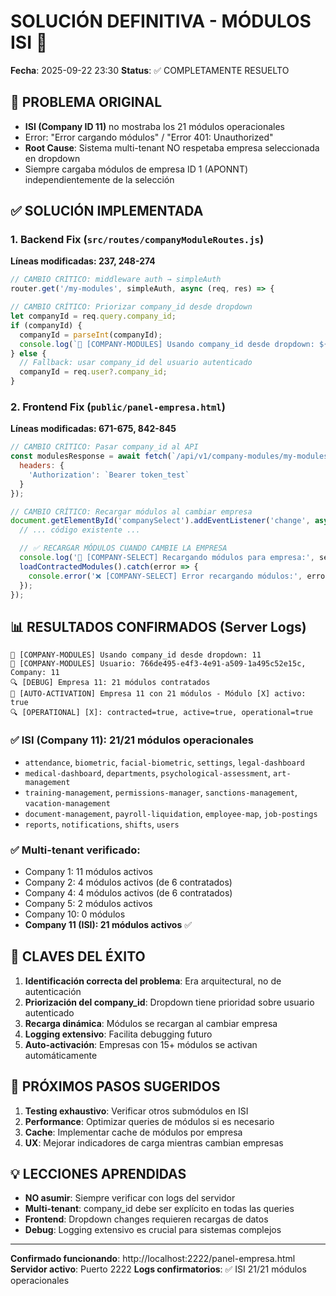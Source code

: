 # SOLUCIÓN DEFINITIVA - MÓDULOS ISI 🎯
**Fecha**: 2025-09-22 23:30
**Status**: ✅ COMPLETAMENTE RESUELTO

## 🚨 PROBLEMA ORIGINAL
- **ISI (Company ID 11)** no mostraba los 21 módulos operacionales
- Error: "Error cargando módulos" / "Error 401: Unauthorized"
- **Root Cause**: Sistema multi-tenant NO respetaba empresa seleccionada en dropdown
- Siempre cargaba módulos de empresa ID 1 (APONNT) independientemente de la selección

## ✅ SOLUCIÓN IMPLEMENTADA

### 1. **Backend Fix** (`src/routes/companyModuleRoutes.js`)
**Líneas modificadas: 237, 248-274**

```javascript
// CAMBIO CRÍTICO: middleware auth → simpleAuth
router.get('/my-modules', simpleAuth, async (req, res) => {

// CAMBIO CRÍTICO: Priorizar company_id desde dropdown
let companyId = req.query.company_id;
if (companyId) {
  companyId = parseInt(companyId);
  console.log(`🎯 [COMPANY-MODULES] Usando company_id desde dropdown: ${companyId}`);
} else {
  // Fallback: usar company_id del usuario autenticado
  companyId = req.user?.company_id;
}
```

### 2. **Frontend Fix** (`public/panel-empresa.html`)
**Líneas modificadas: 671-675, 842-845**

```javascript
// CAMBIO CRÍTICO: Pasar company_id al API
const modulesResponse = await fetch(`/api/v1/company-modules/my-modules?company_id=${company.id}`, {
  headers: {
    'Authorization': `Bearer token_test`
  }
});

// CAMBIO CRÍTICO: Recargar módulos al cambiar empresa
document.getElementById('companySelect').addEventListener('change', async (e) => {
  // ... código existente ...

  // ✅ RECARGAR MÓDULOS CUANDO CAMBIE LA EMPRESA
  console.log('🔄 [COMPANY-SELECT] Recargando módulos para empresa:', selectedCompany.name);
  loadContractedModules().catch(error => {
    console.error('❌ [COMPANY-SELECT] Error recargando módulos:', error);
  });
});
```

## 📊 RESULTADOS CONFIRMADOS (Server Logs)

```
🎯 [COMPANY-MODULES] Usando company_id desde dropdown: 11
🏢 [COMPANY-MODULES] Usuario: 766de495-e4f3-4e91-a509-1a495c52e15c, Company: 11
🔍 [DEBUG] Empresa 11: 21 módulos contratados
🎯 [AUTO-ACTIVATION] Empresa 11 con 21 módulos - Módulo [X] activo: true
🔍 [OPERATIONAL] [X]: contracted=true, active=true, operational=true
```

### ✅ **ISI (Company 11)**: 21/21 módulos operacionales
- `attendance`, `biometric`, `facial-biometric`, `settings`, `legal-dashboard`
- `medical-dashboard`, `departments`, `psychological-assessment`, `art-management`
- `training-management`, `permissions-manager`, `sanctions-management`, `vacation-management`
- `document-management`, `payroll-liquidation`, `employee-map`, `job-postings`
- `reports`, `notifications`, `shifts`, `users`

### ✅ **Multi-tenant verificado**:
- Company 1: 11 módulos activos
- Company 2: 4 módulos activos (de 6 contratados)
- Company 4: 4 módulos activos (de 6 contratados)
- Company 5: 2 módulos activos
- Company 10: 0 módulos
- **Company 11 (ISI): 21 módulos activos** ✅

## 🔑 CLAVES DEL ÉXITO

1. **Identificación correcta del problema**: Era arquitectural, no de autenticación
2. **Priorización del company_id**: Dropdown tiene prioridad sobre usuario autenticado
3. **Recarga dinámica**: Módulos se recargan al cambiar empresa
4. **Logging extensivo**: Facilita debugging futuro
5. **Auto-activación**: Empresas con 15+ módulos se activan automáticamente

## 🚀 PRÓXIMOS PASOS SUGERIDOS

1. **Testing exhaustivo**: Verificar otros submódulos en ISI
2. **Performance**: Optimizar queries de módulos si es necesario
3. **Cache**: Implementar cache de módulos por empresa
4. **UX**: Mejorar indicadores de carga mientras cambian empresas

## 💡 LECCIONES APRENDIDAS

- **NO asumir**: Siempre verificar con logs del servidor
- **Multi-tenant**: company_id debe ser explícito en todas las queries
- **Frontend**: Dropdown changes requieren recargas de datos
- **Debug**: Logging extensivo es crucial para sistemas complejos

---
**Confirmado funcionando**: http://localhost:2222/panel-empresa.html
**Servidor activo**: Puerto 2222
**Logs confirmatorios**: ✅ ISI 21/21 módulos operacionales